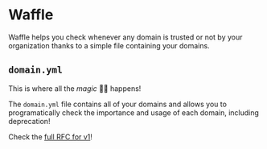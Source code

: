 # Waffle
Waffle helps you check whenever any domain is trusted or not by your organization thanks to a simple file containing your domains.

## ``domain.yml``
This is where all the _magic_ 🧙‍✨ happens!

The ``domain.yml`` file contains all of your domains and allows you to programatically check the importance and usage of each domain, including deprecation!

Check the [full RFC for v1](https://github.com/Techie-Pi/waffle/blob/main/rfcs/0001-domains-file-spec-v1.md)!
